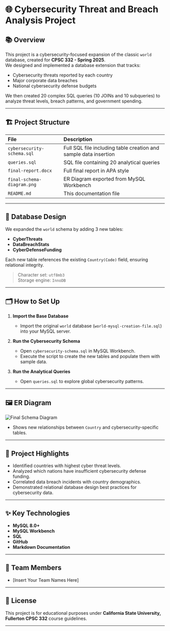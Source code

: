 # 🌐 Cybersecurity Threat and Breach Analysis Project

## 📚 Overview

This project is a cybersecurity-focused expansion of the classic `world` database, created for **CPSC 332 - Spring 2025**.  
We designed and implemented a database extension that tracks:

- Cybersecurity threats reported by each country
- Major corporate data breaches
- National cybersecurity defense budgets

We then created 20 complex SQL queries (10 JOINs and 10 subqueries) to analyze threat levels, breach patterns, and government spending.

---

## 🏗️ Project Structure

| File | Description |
|:---|:---|
| `cybersecurity-schema.sql` | Full SQL file including table creation and sample data insertion |
| `queries.sql` | SQL file containing 20 analytical queries |
| `final-report.docx` | Full final report in APA style |
| `final-schema-diagram.png` | ER Diagram exported from MySQL Workbench |
| `README.md` | This documentation file |

---

## 🧱 Database Design

We expanded the `world` schema by adding 3 new tables:

- **CyberThreats**
- **DataBreachStats**
- **CyberDefenseFunding**

Each new table references the existing `Country(Code)` field, ensuring relational integrity.

> Character set: `utf8mb3`  
> Storage engine: `InnoDB`

---

## 🗂️ How to Set Up

1. **Import the Base Database**
   - Import the original `world` database (`world-mysql-creation-file.sql`) into your MySQL server.

2. **Run the Cybersecurity Schema**
   - Open `cybersecurity-schema.sql` in MySQL Workbench.
   - Execute the script to create the new tables and populate them with sample data.

3. **Run the Analytical Queries**
   - Open `queries.sql` to explore global cybersecurity patterns.

---

## 🖼️ ER Diagram

![Final Schema Diagram](final-schema-diagram.png)

- Shows new relationships between `Country` and cybersecurity-specific tables.

---

## 🧠 Project Highlights

- Identified countries with highest cyber threat levels.
- Analyzed which nations have insufficient cybersecurity defense funding.
- Correlated data breach incidents with country demographics.
- Demonstrated relational database design best practices for cybersecurity data.

---

## ✨ Key Technologies

- **MySQL 8.0+**
- **MySQL Workbench**
- **SQL**
- **GitHub**
- **Markdown Documentation**

---

## 👥 Team Members

- [Insert Your Team Names Here]

---

## 📄 License

This project is for educational purposes under **California State University, Fullerton CPSC 332** course guidelines.

---
